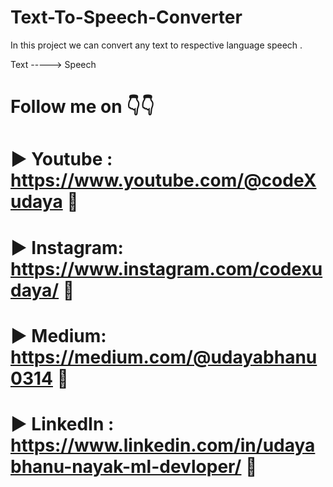 # Text-To-Speech-Converter
In this project we can convert any text to respective language speech .

Text -----> Speech

# Follow me on 👇👇
# ► Youtube : https://www.youtube.com/@codeXudaya 🔗
# ► Instagram: https://www.instagram.com/codexudaya/ 🔗
# ► Medium: https://medium.com/@udayabhanu0314  🔗
# ► LinkedIn : https://www.linkedin.com/in/udayabhanu-nayak-ml-devloper/ 🔗
